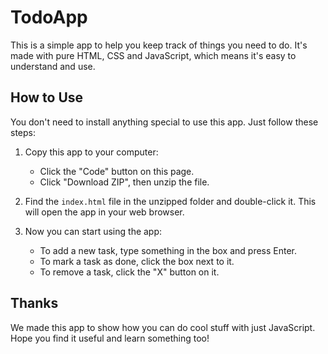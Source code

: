 # TodoApp

This is a simple app to help you keep track of things you need to do. It's made with pure HTML, CSS and JavaScript, which means it's easy to understand and use.

## How to Use

You don't need to install anything special to use this app. Just follow these steps:

1. Copy this app to your computer:

   - Click the "Code" button on this page.
   - Click "Download ZIP", then unzip the file.

2. Find the `index.html` file in the unzipped folder and double-click it. This will open the app in your web browser.

3. Now you can start using the app:
   - To add a new task, type something in the box and press Enter.
   - To mark a task as done, click the box next to it.
   - To remove a task, click the "X" button on it.

## Thanks

We made this app to show how you can do cool stuff with just JavaScript. Hope you find it useful and learn something too!

